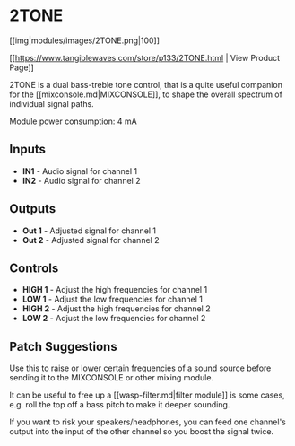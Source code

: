 # 2TONE

[[img|modules/images/2TONE.png|100]]

[[https://www.tangiblewaves.com/store/p133/2TONE.html | View Product Page]]

2TONE is a dual bass-treble tone control, that is a quite useful companion for the [[mixconsole.md|MIXCONSOLE]], to shape the overall spectrum of individual signal paths.

Module power consumption: 4 mA

## Inputs
* **IN1** - Audio signal for channel 1
* **IN2** - Audio signal for channel 2

## Outputs
* **Out 1** - Adjusted signal for channel 1
* **Out 2** - Adjusted signal for channel 2

## Controls
* **HIGH 1** - Adjust the high frequencies for channel 1
* **LOW 1** - Adjust the low frequencies for channel 1
* **HIGH 2** - Adjust the high frequencies for channel 2
* **LOW 2** - Adjust the low frequencies for channel 2

## Patch Suggestions

Use this to raise or lower certain frequencies of a sound source before sending it to the MIXCONSOLE or other mixing module.

It can be useful to free up a [[wasp-filter.md|filter module]] is some cases, e.g. roll the top off a bass pitch to make it deeper sounding. 

If you want to risk your speakers/headphones, you can feed one channel's output  into the input of the other channel so you boost the signal twice. 
